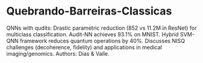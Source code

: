 # Quebrando-Barreiras-Classicas
QNNs with qudits: Drastic parametric reduction (852 vs 11.2M in ResNet) for multiclass classification. Audit-NN achieves 93.1% on MNIST. Hybrid SVM-QNN framework reduces quantum operations by 40%. Discusses NISQ challenges (decoherence, fidelity) and applications in medical imaging/genomics. Authors: Dias &amp; Valle.
